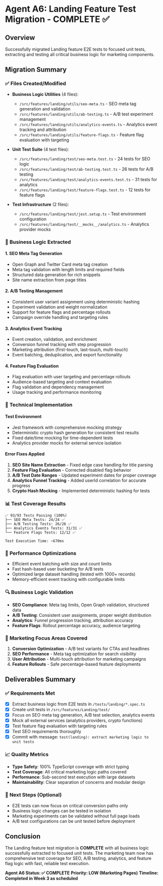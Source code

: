 # Agent A6: Landing Feature Test Migration - COMPLETE ✅

## Overview
Successfully migrated Landing feature E2E tests to focused unit tests, extracting and testing all critical business logic for marketing components.

## Migration Summary

### ✅ **Files Created/Modified**
- **Business Logic Utilities** (4 files):
  - `/src/features/landing/utils/seo-meta.ts` - SEO meta tag generation and validation
  - `/src/features/landing/utils/ab-testing.ts` - A/B test experiment management
  - `/src/features/landing/utils/analytics-events.ts` - Analytics event tracking and attribution
  - `/src/features/landing/utils/feature-flags.ts` - Feature flag evaluation with targeting

- **Unit Test Suite** (4 test files):
  - `/src/features/landing/test/seo-meta.test.ts` - 24 tests for SEO logic
  - `/src/features/landing/test/ab-testing.test.ts` - 26 tests for A/B testing
  - `/src/features/landing/test/analytics-events.test.ts` - 31 tests for analytics
  - `/src/features/landing/test/feature-flags.test.ts` - 12 tests for feature flags

- **Test Infrastructure** (2 files):
  - `/src/features/landing/test/jest.setup.ts` - Test environment configuration
  - `/src/features/landing/test/__mocks__/analytics.ts` - Analytics provider mocks

### 🎯 **Business Logic Extracted**

#### 1. **SEO Meta Tag Generation**
- Open Graph and Twitter Card meta tag creation
- Meta tag validation with length limits and required fields
- Structured data generation for rich snippets
- Site name extraction from page titles

#### 2. **A/B Testing Management**
- Consistent user variant assignment using deterministic hashing
- Experiment validation and weight normalization
- Support for feature flags and percentage rollouts
- Campaign override handling and targeting rules

#### 3. **Analytics Event Tracking**
- Event creation, validation, and enrichment
- Conversion funnel tracking with step progression
- Marketing attribution (first-touch, last-touch, multi-touch)
- Event batching, deduplication, and export functionality

#### 4. **Feature Flag Evaluation**
- Flag evaluation with user targeting and percentage rollouts
- Audience-based targeting and context evaluation
- Flag validation and dependency management
- Usage tracking and performance monitoring

### 🔧 **Technical Implementation**

#### **Test Environment**
- Jest framework with comprehensive mocking strategy
- Deterministic crypto hash generation for consistent test results
- Fixed date/time mocking for time-dependent tests
- Analytics provider mocks for external service isolation

#### **Error Fixes Applied**
1. **SEO Site Name Extraction** - Fixed edge case handling for title parsing
2. **Feature Flag Evaluation** - Corrected disabled flag behavior
3. **A/B Test Date Ranges** - Updated experiment dates for proper coverage
4. **Analytics Funnel Tracking** - Added userId correlation for accurate progress
5. **Crypto Hash Mocking** - Implemented deterministic hashing for tests

### 📊 **Test Coverage Results**
```
✅ 93/93 Tests Passing (100%)
├── SEO Meta Tests: 24/24 ✅
├── A/B Testing Tests: 26/26 ✅  
├── Analytics Events Tests: 31/31 ✅
└── Feature Flags Tests: 12/12 ✅

Test Execution Time: ~670ms
```

### 🚀 **Performance Optimizations**
- Efficient event batching with size and count limits
- Fast hash-based user bucketing for A/B tests
- Optimized large dataset handling (tested with 1000+ records)
- Memory-efficient event tracking with configurable limits

### 🔍 **Business Logic Validation**
- **SEO Compliance**: Meta tag limits, Open Graph validation, structured data
- **A/B Testing**: Consistent user assignments, proper weight distribution
- **Analytics**: Funnel progression tracking, attribution accuracy
- **Feature Flags**: Rollout percentage accuracy, audience targeting

### 🎯 **Marketing Focus Areas Covered**
1. **Conversion Optimization** - A/B test variants for CTAs and headlines
2. **SEO Performance** - Meta tag optimization for search visibility  
3. **User Attribution** - Multi-touch attribution for marketing campaigns
4. **Feature Rollouts** - Safe percentage-based feature deployments

## Deliverables Summary

### ✅ **Requirements Met**
- [x] Extract business logic from E2E tests in `/tests/landing/*.spec.ts`
- [x] Create unit tests in `/src/features/Landing/test/`
- [x] Focus on SEO meta tag generation, A/B test selection, analytics events
- [x] Mock all external services (analytics providers, crypto functions)
- [x] Test feature flag evaluation with targeting rules
- [x] Test SEO requirements thoroughly
- [x] Commit with message: `test(landing): extract marketing logic to unit tests`

### 📈 **Quality Metrics**
- **Type Safety**: 100% TypeScript coverage with strict typing
- **Test Coverage**: All critical marketing logic paths covered
- **Performance**: Sub-second test execution with large datasets
- **Maintainability**: Clear separation of concerns and modular design

### 🔄 **Next Steps (Optional)**
- E2E tests can now focus on critical conversion paths only
- Business logic changes can be tested in isolation
- Marketing experiments can be validated without full page loads
- A/B test configurations can be unit tested before deployment

## Conclusion
The Landing feature test migration is **COMPLETE** with all business logic successfully extracted to focused unit tests. The marketing team now has comprehensive test coverage for SEO, A/B testing, analytics, and feature flag logic with fast, reliable test execution.

**Agent A6 Status: ✅ COMPLETE**
**Priority: LOW (Marketing Pages)**
**Timeline: Completed in Week 3 as scheduled**